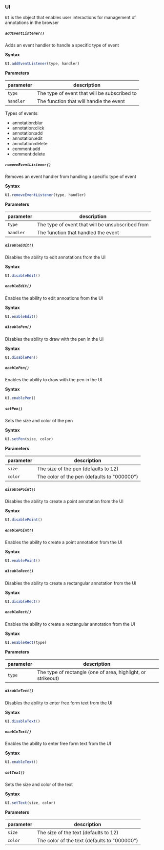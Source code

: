 ### UI

`UI` is the object that enables user interactions for management of annotations in the browser

##### `addEventListener()`
Adds an event handler to handle a specific type of event

__Syntax__

```js
UI.addEventListener(type, handler)
```

__Parameters__

| parameter | description |
|---|---|
| `type` | The type of event that will be subscribed to |
| `handler` | The function that will handle the event |

Types of events:

- annotation:blur
- annotation:click
- annotation:add
- annotation:edit
- annotation:delete
- comment:add
- comment:delete


##### `removeEventListener()`
Removes an event handler from handling a specific type of event

__Syntax__

```js
UI.removeEventListener(type, handler)
```

__Parameters__

| parameter | description |
|---|---|
| `type` | The type of event that will be unsubscribed from  |
| `handler` | The function that handled the event |


##### `disableEdit()`
Disables the ability to edit annotations from the UI

__Syntax__

```js
UI.disableEdit()
```


##### `enableEdit()`
Enables the ability to edit annoations from the UI

__Syntax__

```js
UI.enableEdit()
```


##### `disablePen()`
Disables the ability to draw with the pen in the UI

__Syntax__

```js
UI.disablePen()
```


##### `enablePen()`
Enables the ability to draw with the pen in the UI

__Syntax__

```js
UI.enablePen()
```


##### `setPen()`
Sets the size and color of the pen

__Syntax__

```js
UI.setPen(size, color)
```

__Parameters__

| parameter | description |
|---|---|
| `size` | The size of the pen (defaults to 12) |
| `color` | The color of the pen (defaults to "000000") |


##### `disablePoint()`
Disables the ability to create a point annotation from the UI

__Syntax__

```js
UI.disablePoint()
```


##### `enablePoint()`
Enables the ability to create a point annotation from the UI

__Syntax__

```js
UI.enablePoint()
```


##### `disableRect()`
Disables the ability to create a rectangular annotation from the UI

__Syntax__

```js
UI.disableRect()
```


##### `enableRect()`
Enables the ability to create a rectangular annotation from the UI

__Syntax__

```js
UI.enableRect(type)
```

__Parameters__

| parameter | description |
|---|---|
| `type` | The type of rectangle (one of area, highlight, or strikeout) |


##### `disableText()`
Disables the ability to enter free form text from the UI

__Syntax__

```js
UI.disableText()
```


##### `enableText()`
Enables the ability to enter free form text from the UI

__Syntax__

```js
UI.enableText()
```


##### `setText()`
Sets the size and color of the text

__Syntax__

```js
UI.setText(size, color)
```

__Parameters__

| parameter | description |
|---|---|
| `size` | The size of the text (defaults to 12) |
| `color` | The color of the text (defaults to "000000") |


